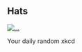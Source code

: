 ## Hats
[![...](https://imgs.xkcd.com/comics/hats.png)](https://xkcd.com/455/ "...")

Your daily random xkcd
